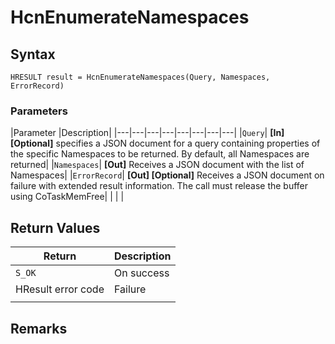 # HcnEnumerateNamespaces

## Syntax
`HRESULT result = HcnEnumerateNamespaces(Query, Namespaces, ErrorRecord)`

### Parameters
|Parameter     |Description|
|---|---|---|---|---|---|---|---| 
|`Query`| **[In] [Optional]** specifies a JSON document for a query containing properties of the specific Namespaces to be returned. By default, all Namespaces are returned|
|`Namespaces`| **[Out]** Receives a JSON document with the list of Namespaces|
|`ErrorRecord`| **[Out] [Optional]** Receives a JSON document on failure with extended result information. The call must release the buffer using CoTaskMemFree|
|    |    | 



## Return Values
|Return | Description|
|---|---|
|`S_OK`|On success|
|HResult error code|Failure|
|     |     |

## Remarks